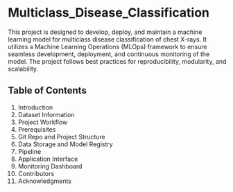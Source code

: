 # Multiclass_Disease_Classification
This project is designed to develop, deploy, and maintain a machine learning model for multiclass disease classification of chest X-rays. It utilizes a Machine Learning Operations (MLOps) framework to ensure seamless development, deployment, and continuous monitoring of the model. The project follows best practices for reproducibility, modularity, and scalability.

## Table of Contents
1. Introduction
2. Dataset Information
3. Project Workflow
4. Prerequisites
5. Git Repo and Project Structure
6. Data Storage and Model Registry
7. Pipeline
8. Application Interface
9. Monitoring Dashboard
10. Contributors
11. Acknowledgments
